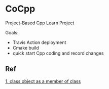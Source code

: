 # CoCpp
Project-Based Cpp Learn Project

Goals:
- Travis Action deployment
- Cmake build
- quick start Cpp coding and record changes

## Ref
[1. class object as a member of class](https://stackoverflow.com/questions/33683010/best-practice-for-class-member-initialization?rq=1)

